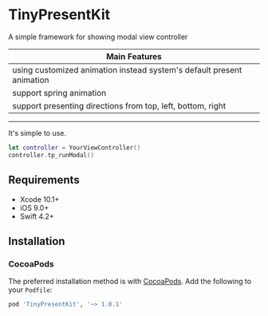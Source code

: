 # TinyPresentKit
A simple framework for showing modal view controller

| Main Features  |
|-----------------
| using customized animation instead system's default present animation
| support spring animation
| support presenting directions from top, left, bottom, right

---

It's simple to use.

```swift
let controller = YourViewController()
controller.tp_runModal()
```

## Requirements

- Xcode 10.1+
- iOS 9.0+
- Swift 4.2+

## Installation

### CocoaPods

The preferred installation method is with [CocoaPods](https://cocoapods.org). Add the following to your `Podfile`:

```ruby
pod 'TinyPresentKit', '~> 1.0.1'
```



